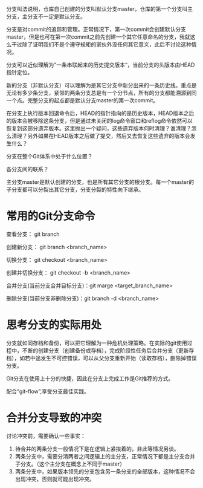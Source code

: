 分支叫法说明，仓库自己创建的分支叫默认分支master，仓库的第一个分支叫主分支，主分支不一定是默认分支。

分支是对commit的追踪和管理。正常情况下，第一次commit会创建默认分支master，但是也可在第一次commit之前先创建一个其它任意命名的分支，我就这么干过除了证明我们不是个遵守规矩的家伙外没任何其它意义，此后不讨论这种情况。

分支可以近似理解为”一条串联起来的历史提交版本“，当前分支的头版本由HEAD指针定位。

新的分支（非默认分支）可以理解为是其它分支中新分出来的一条历史线。重点是无论有多少条分支，紧邻的两条分支总是有一个分节点，所有的分支都能溯源到同一个点。完整分支的起点都是默认分支master的第一次commit。

在分支上执行版本回退命令后，HEAD的指针指向的是历史版本，HEAD版本之后的版本会被移除这条分支，但是通过未关闭的log命令窗口和reflog命令依然可以恢复到这部分遗弃版本。这里抛出一个疑问，这些遗弃版本何时清理？谁清理？怎么清理？另外如果在HEAD版本之后做了提交，然后又去恢复这些遗弃的版本会发生什么？



分支在整个Git体系中处于什么位置？


各分支间的联系？

主分支master是默认创建的分支，也是所有其它分支的根分支。每一个master的子分支都可以分裂出其它分支，分支分裂的特性向下继承。




# 常用的Git分支命令
查看分支： git branch

创建新分支： git branch <branch_name> 

切换分支： git checkout <branch_name>

创建并切换分支： git checkout -b <branch_name> 

合并分支(当前分支合并目标分支)：git marge <target_branch_name>

删除分支(当前分支非删除分支)：git branch -d <branch_name>



# 思考分支的实际用处
分支就如同存档和备份，可以把它理解为一种危机处理策略。在实际的git使用过程中，不断的创建分支（创建备份或存档），完成阶段性任务后合并分支（更新存档），如若中途发生不可控错误，可以从父分支重新开始（读取存档），删除掉错误分支。

Git分支在使用上十分的快捷，因此在分支上完成工作是Git推荐的方式。

配合“git-flow”,享受分支最佳实践。


# 合并分支导致的冲突
讨论冲突前，需要确认一些事实：
1. 待合并的两条分支一般情况下是在逻辑上紧挨着的，非此等情况另谈。
2. 两条分支中，需要分清两者之间逻辑上的主分支，正常情况下都是主分支合并子分支。（这个主分支在概念上不同于master）
3. 两条分支中，如果版本领先的分支包含另一条分支的全部版本，这种情况不会出现冲突，否则就可能出现冲突。
